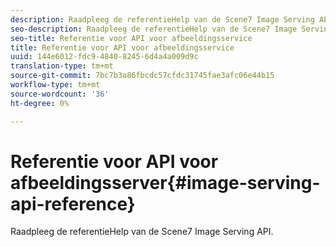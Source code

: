 ```yaml
---
description: Raadpleeg de referentieHelp van de Scene7 Image Serving API.
seo-description: Raadpleeg de referentieHelp van de Scene7 Image Serving API.
seo-title: Referentie voor API voor afbeeldingsservice
title: Referentie voor API voor afbeeldingsservice
uuid: 144e6012-fdc9-4840-8245-6d4a4a009d9c
translation-type: tm+mt
source-git-commit: 7bc7b3a86fbcdc57cfdc31745fae3afc06e44b15
workflow-type: tm+mt
source-wordcount: '36'
ht-degree: 0%

---
```



# Referentie voor API voor afbeeldingsserver{#image-serving-api-reference}

Raadpleeg de referentieHelp van de Scene7 Image Serving API.

